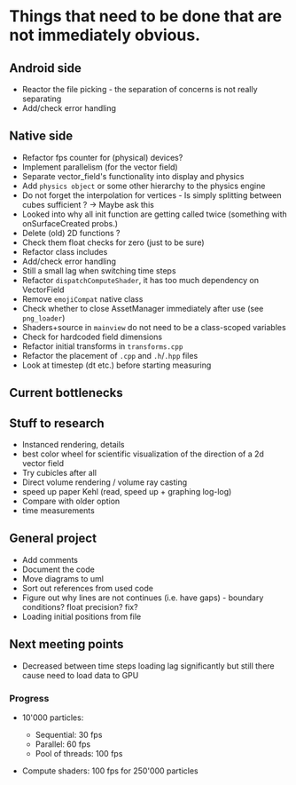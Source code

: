 # Things that need to be done that are not immediately obvious.

## Android side
- Reactor the file picking - the separation of concerns is not really separating
- Add/check error handling

## Native side
- Refactor fps counter for (physical) devices?
- Implement parallelism (for the vector field)
- Separate vector_field's functionality into display and physics
- Add `physics object` or some other hierarchy to the physics engine
- Do not forget the interpolation for vertices - Is simply splitting between cubes sufficient ? -> Maybe ask this
- Looked into why all init function are getting called twice (something with onSurfaceCreated probs.)
- Delete (old) 2D functions ?
- Check them float checks for zero (just to be sure)
- Refactor class includes
- Add/check error handling
- Still a small lag when switching time steps
- Refactor `dispatchComputeShader`, it has too much dependency on VectorField
- Remove `emojiCompat` native class
- Check whether to close AssetManager immediately after use (see `png_loader`)
- Shaders+source in `mainview` do not need to be a class-scoped variables
- Check for hardcoded field dimensions
- Refactor initial transforms in `transforms.cpp`
- Refactor the placement of `.cpp` and `.h`/`.hpp` files
- Look at timestep (dt etc.) before starting measuring

## Current bottlenecks


## Stuff to research
- Instanced rendering, details
- best color wheel for scientific visualization of the direction of a 2d vector field
- Try cubicles after all
- Direct volume rendering / volume ray casting
- speed up paper Kehl (read, speed up + graphing log-log)
- Compare with older option
- time measurements


## General project
- Add comments
- Document the code
- Move diagrams to uml
- Sort out references from used code
- Figure out why lines are not continues (i.e. have gaps) - boundary conditions? float precision? fix?
- Loading initial positions from file

## Next meeting points
- Decreased between time steps loading lag significantly but still there cause need to load data to GPU

### Progress
- 10'000 particles:
  - Sequential: 30 fps
  - Parallel: 60 fps
  - Pool of threads: 100 fps
  
- Compute shaders: 100 fps for 250'000 particles
